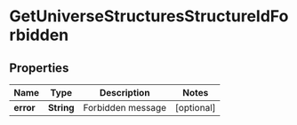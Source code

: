
# GetUniverseStructuresStructureIdForbidden

## Properties
Name | Type | Description | Notes
------------ | ------------- | ------------- | -------------
**error** | **String** | Forbidden message |  [optional]



